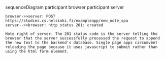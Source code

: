 sequenceDiagram
    participant browser
    participant server

    browser->>server: POST https://studies.cs.helsinki.fi/exampleapp/new_note_spa
    server-->>browser: http status 201: created
    
    Note right of server: The 201 status code is the server telling the browser that the server successfully processed the request to append the new text to the backend's database. Single page apps circumvent reloading the page because it uses javascript to submit rather than using the html form element.
